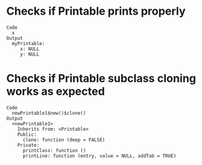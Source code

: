 # Checks if Printable prints properly

    Code
      x
    Output
      myPrintable: 
         x: NULL 
         y: NULL 

# Checks if Printable subclass cloning works as expected

    Code
      newPrintable1$new()$clone()
    Output
      <newPrintable1>
        Inherits from: <Printable>
        Public:
          clone: function (deep = FALSE) 
        Private:
          printClass: function () 
          printLine: function (entry, value = NULL, addTab = TRUE) 

